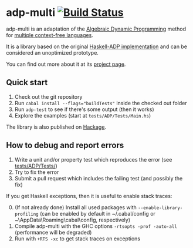 adp-multi [![Build Status](https://secure.travis-ci.org/adp-multi/adp-multi.png?branch=master)](http://travis-ci.org/adp-multi/adp-multi)
==========

adp-multi is an adaptation of the [Algebraic Dynamic Programming](http://bibiserv.techfak.uni-bielefeld.de/adp/)
method for [multiple context-free languages](http://adp-multi.ruhoh.com/mcfl).

It is a library based on the original [Haskell-ADP implementation](https://bitbucket.org/gsauthof/adpcombinators)
and can be considered an unoptimized prototype.

You can find out more about it at its [project page](http://adp-multi.ruhoh.com).

Quick start
-----------

1. Check out the git repository
2. Run `cabal install --flags="buildTests"` inside the checked out folder
3. Run `adp-test` to see if there's some output (then it works)
4. Explore the examples (start at `tests/ADP/Tests/Main.hs`)

The library is also published on [Hackage](http://hackage.haskell.org/package/adp-multi).

How to debug and report errors
------------------------------

1. Write a unit and/or property test which reproduces the error 
(see [tests/ADP/Tests/](https://github.com/adp-multi/adp-multi/tree/master/tests/ADP/Tests))
2. Try to fix the error
3. Submit a pull request which includes the failing test (and possibly the fix)

If you get Haskell exceptions, then it is useful to enable stack traces:

0. (If not already done) Install all used packages with `--enable-library-profiling`
   (can be enabled by default in ~/.cabal/config or ~\AppData\Roaming\cabal\config, respectively)
1. Compile adp-multi with the GHC options `-rtsopts -prof -auto-all` (performance will be degraded)
2. Run with `+RTS -xc` to get stack traces on exceptions